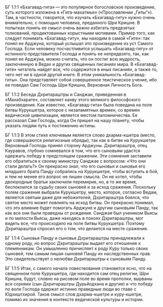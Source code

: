 БГ 1.1:1	«Бхагавад-гита» — это популярное богословское произведение, суть которого изложена в «Гита-махатмье» («Прославлении „Гиты“»). Там, в частности, говорится, что изучать «Бхагавад-гиту» нужно очень внимательно, с помощью человека, преданного Шри Кришне. В попытках понять ее смысл очень важно избегать предвзятых толкований, продиктованных корыстными мотивами. Пример того, как следует понимать «Бхагавад-гиту», мы находим в самой «Гите»: так понял ее Арджуна, который услышал это произведение из уст Самого Господа. Если человеку посчастливится услышать «Бхагавад-гиту» от истинного представителя Господа и понять ее непредвзято, так, как понял ее Арджуна, можно считать, что он постиг всю мудрость, заключенную в Ведах и других священных писаниях мира. В «Бхагавад-гите» читатель найдет все, что содержится в иных писаниях, а также то, чего нет ни в одной другой книге. В этом уникальность «Бхагавад-гиты». Она представляет собой совершенное теистическое учение, ибо ее поведал Сам Господь Шри Кришна, Верховная Личность Бога.

БГ 1.1:2	Беседа Дхритараштры и Санджаи, приведенная в «Махабхарате», составляет канву этого великого философского произведения. Как известно, «Бхагавад-гита» была поведана на поле битвы Курукшетра, которое с незапамятных времен, со времен ведической цивилизации, является местом паломничества. Ее рассказал Сам Господь, когда Он пришел на нашу планету, чтобы указать людям путь к постижению истины.

БГ 1.1:3	В этом стихе ключевым является слово дхарма-кшетра (место, где совершаются религиозные обряды), так как в битве на Курукшетре Верховный Господь принял сторону Арджуны. Дхритараштра, отец Кауравов, глубоко сомневался в том, что его сыновьям удастся одержать победу в предстоящем сражении. Эти сомнения заставили его обратиться к своему министру Санджае с вопросом: «Что они стали делать?» Он прекрасно знал, что его сыновья и сыновья его младшего брата Панду собрались на Курукшетре, чтобы вступить в бой, и тем не менее его вопрос не лишен смысла. Он не хотел, чтобы двоюродные братья заключили перемирие, но, в то же время, беспокоился за судьбу своих сыновей и за исход сражения. Поскольку полем сражения выбрали Курукшетру, место, которое, согласно Ведам, является святым даже для небожителей, Дхритараштра боялся, что святое место может повлиять на исход битвы. Он прекрасно понимал, что это влияние будет помогать Арджуне и другим сыновьям Панду, так как все они были праведны от рождения. Санджая был учеником Вьясы и по милости Вьясы, даже находясь в покоях Дхритараштры, мог видеть все, что происходило на поле битвы Курукшетра. Поэтому Дхритараштра спросил его о том, что делается на месте сражения.

БГ 1.1:4	Сыновья Панду и сыновья Дхритараштры принадлежали к одному роду, но вопрос Дхритараштры выдает его отношение к племянникам. Он умышленно причисляет к роду Куру только своих сыновей, тем самым лишая сыновей Панду их наследственных прав. Это свидетельствует о нелюбви Дхритараштры к сыновьям Панду.

БГ 1.1:5	Итак, с самого начала повествования становится ясно, что на священном поле Курукшетра, где находится сам отец религии, Шри Кришна, будут, словно на рисовом поле во время прополки, вырваны все сорняки (сын Дхритараштры Дурьйодхана и другие) и что победу по воле Господа одержат истинно праведные люди во главе с Юдхиштхирой. Таков смысл слов дхарма-кшетре и куру-кшетре, помимо их значения в контексте ведической культуры и истории.